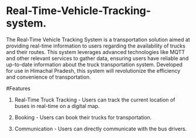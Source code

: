 # Real-Time-Vehicle-Tracking-system.
The Real-Time Vehicle Tracking System is a transportation solution aimed at providing real-time information to users regarding the availability of trucks and their routes. This system leverages advanced technologies like MQTT and other relevant services to gather data, ensuring users have reliable and up-to-date information about the truck transportation system. Developed for use in Himachal Pradesh, this system will revolutionize the efficiency and convenience of transportation.

#Features
1. Real-Time Truck Tracking - Users can track the current location of buses in real-time on a digital map.

2. Booking - Users can book their trucks for transportation.

4. Communication - Users can directly communicate with the bus drivers.
